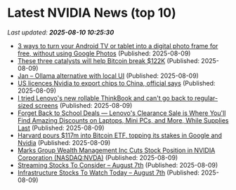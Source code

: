 # Latest NVIDIA News (top 10)
_Last updated: **2025-08-10 10:25:30**_

- [3 ways to turn your Android TV or tablet into a digital photo frame for free, without using Google Photos](https://www.notebookcheck.net/3-free-ways-to-turn-your-Android-TV-or-tablet-screensaver-into-a-digital-photo-frame-without-using-Google-Photos.1083592.0.html) (Published: 2025-08-09)
- [These three catalysts will help Bitcoin break $122K](https://cointelegraph.com/news/three-catalysts-that-will-help-bitcoin-break-122k-in) (Published: 2025-08-09)
- [Jan – Ollama alternative with local UI](https://github.com/menloresearch/jan) (Published: 2025-08-09)
- [US licences Nvidia to export chips to China, official says](https://www.thehindubusinessline.com/info-tech/us-licences-nvidia-to-export-chips-to-china-official-says/article69913081.ece) (Published: 2025-08-09)
- [I tried Lenovo's new rollable ThinkBook and can't go back to regular-sized screens](https://www.zdnet.com/article/i-tried-lenovos-new-rollable-thinkbook-and-cant-go-back-to-regular-sized-screens/) (Published: 2025-08-09)
- [Forget Back to School Deals — Lenovo's Clearance Sale is Where You'll Find Amazing Discounts on Laptops, Mini PCs, and More, While Supplies Last](https://www.windowscentral.com/hardware/lenovo/lenovo-clearance-sale-deals-for-students) (Published: 2025-08-09)
- [Harvard pours $117m into Bitcoin ETF, topping its stakes in Google and Nvidia](https://www.dlnews.com/articles/markets/harvard-117m-bitcoin-etf-topping-stake-in-google-and-nvidia/) (Published: 2025-08-09)
- [Marks Group Wealth Management Inc Cuts Stock Position in NVIDIA Corporation (NASDAQ:NVDA)](https://www.etfdailynews.com/2025/08/09/marks-group-wealth-management-inc-cuts-stock-position-in-nvidia-corporation-nasdaqnvda/) (Published: 2025-08-09)
- [Streaming Stocks To Consider – August 7th](https://www.etfdailynews.com/2025/08/09/streaming-stocks-to-consider-august-7th/) (Published: 2025-08-09)
- [Infrastructure Stocks To Watch Today – August 7th](https://www.etfdailynews.com/2025/08/09/infrastructure-stocks-to-watch-today-august-7th/) (Published: 2025-08-09)
